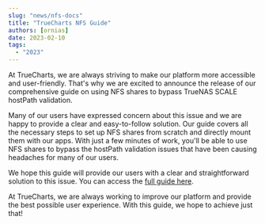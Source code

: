```yaml
---
slug: "news/nfs-docs"
title: "TrueCharts NFS Guide"
authors: [ornias]
date: 2023-02-10
tags:
  - "2023"
---
```


At TrueCharts, we are always striving to make our platform more accessible and user-friendly. That's why we are excited to announce the release of our comprehensive guide on using NFS shares to bypass TrueNAS SCALE hostPath validation.

Many of our users have expressed concern about this issue and we are happy to provide a clear and easy-to-follow solution. Our guide covers all the necessary steps to set up NFS shares from scratch and directly mount them with our apps. With just a few minutes of work, you'll be able to use NFS shares to bypass the hostPath validation issues that have been causing headaches for many of our users.

We hope this guide will provide our users with a clear and straightforward solution to this issue. You can access the [full guide here](/deprecated/scale/guides/nfs-share).

At TrueCharts, we are always working to improve our platform and provide the best possible user experience. With this guide, we hope to achieve just that!
